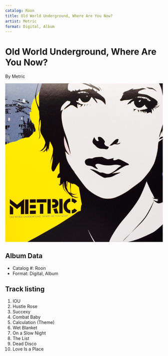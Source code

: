 ```yaml
---
catalog: Roon
title: Old World Underground, Where Are You Now?
artist: Metric
format: Digital, Album
---
```


# Old World Underground, Where Are You Now?

By Metric

![](../../assets/albumcovers/Metric-Old_World_Underground__Where_Are_You_Now.png)

## Album Data

- Catalog #: Roon
- Format: Digital, Album


## Track listing


1. IOU
2. Hustle Rose
3. Succexy
4. Combat Baby
5. Calculation (Theme)
6. Wet Blanket
7. On a Slow Night
8. The List
9. Dead Disco
10. Love Is a Place

